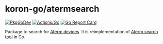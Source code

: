 # koron-go/atermsearch

[![PkgGoDev](https://pkg.go.dev/badge/github.com/koron-go/atermsearch)](https://pkg.go.dev/github.com/koron-go/atermsearch)
[![Actions/Go](https://github.com/koron-go/atermsearch/workflows/Go/badge.svg)](https://github.com/koron-go/atermsearch/actions?query=workflow%3AGo)
[![Go Report Card](https://goreportcard.com/badge/github.com/koron-go/atermsearch)](https://goreportcard.com/report/github.com/koron-go/atermsearch)

Package to search for [Aterm devices](https://www.aterm.jp/product/atermstation/).
It is reimplementation of [Aterm search tool](https://www.aterm.jp/web/model/aterm_search.html) in Go.
